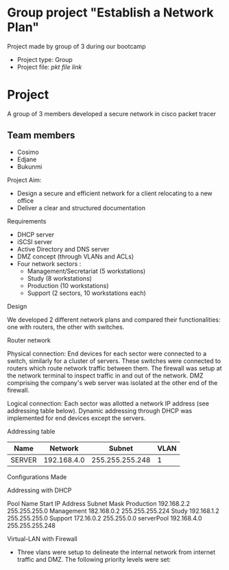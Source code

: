 # Group project "Establish a Network Plan" #
Project made by group of 3 during our bootcamp 

- Project type: Group 
- Project file: *pkt file link*

# Project #

A group of 3 members developed a secure network in cisco packet tracer

## Team members ##

- Cosimo 
- Edjane 
- Bukunmi

Project Aim:

- Design a secure and efficient network for a client relocating to a new office
- Deliver a clear and structured documentation

Requirements

- DHCP server
- iSCSI server
- Active Directory and DNS server
- DMZ concept (through VLANs and ACLs)
- Four network sectors :
    - Management/Secretariat (5 workstations)
    - Study (8 workstations)
    - Production (10 workstations)
    - Support (2 sectors, 10 workstations each) 


Design 

We developed 2 different network plans and compared their functionalities: one with routers, the other with switches.

Router network

Physical connection: End devices for each sector were connected to a switch, similarly for a cluster of servers. These switches were connected to routers which route network traffic between them. The firewall was setup at the network terminal to inspect traffic in and out of the network. DMZ comprising the company's web server was isolated at the other end of the firewall.

Logical connection: Each sector was allotted a network IP address (see addressing table below). Dynamic addressing through DHCP was implemented for end devices except the servers.

Addressing table

| Name | Network | Subnet | VLAN | 
|------|---------|--------|------|
| SERVER | 192.168.4.0 | 255.255.255.248 | 1 |






Configurations Made


Addressing with DHCP


Pool Name
Start IP Address
Subnet Mask
Production
192.168.2.2
255.255.255.0
Management
182.168.0.2
255.255.255.224
Study
192.168.1.2
255.255.255.0
Support
172.16.0.2
255.255.0.0
serverPool
192.168.4.0
255.255.255.248



Virtual-LAN with Firewall

- Three vlans were setup to delineate the internal network from internet traffic and DMZ. The following priority levels were set:

